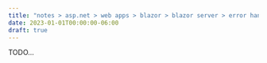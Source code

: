 ```yaml
---
title: "notes > asp.net > web apps > blazor > blazor server > error handling"
date: 2023-01-01T00:00:00-06:00
draft: true
---
```


TODO...